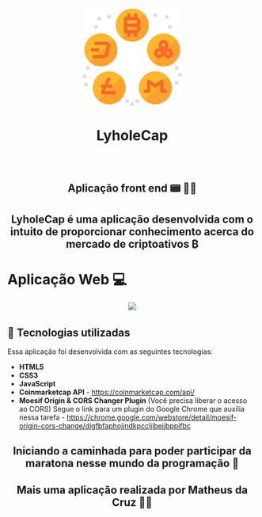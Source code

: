 <h1 align="center">
<br>
  <img src="./public/images/logo-colorful.svg" alt="Logo da LyholeCap" width="200">
<br>
<br> 
 LyholeCap
</h1>

<br>

#  <p> <h2  align="center"> Aplicação front end 📟 👨‍💻 </h2> </p>

## <p> <h2 align="center">LyholeCap é uma aplicação desenvolvida com o intuito de proporcionar conhecimento acerca do mercado de criptoativos ₿</h2> </p>

# **Aplicação Web** 💻

<p align="center">
  <img src="https://github.com/mathwcruz/LyholeCap/blob/main/Demonstracao.gif" width="1400px"/>
</p>

## 🚀 Tecnologias utilizadas

Essa aplicação foi desenvolvida com as seguintes tecnologias:

- **HTML5**
- **CSS3**
- **JavaScript**
- **Coinmarketcap API** - https://coinmarketcap.com/api/
- **Moesif Origin & CORS Changer Plugin** (Você precisa liberar o acesso ao CORS) Segue o link para um plugin do Google Chrome que auxilia nessa tarefa - https://chrome.google.com/webstore/detail/moesif-origin-cors-change/digfbfaphojjndkpccljibejjbppifbc

 ## **<p align="center">Iniciando a caminhada para poder participar da maratona nesse mundo da programação 🏃‍</p>**

 ### <p> <h2 align="center"> Mais uma aplicação realizada por Matheus da Cruz 👨‍💻 </h2> </p>
